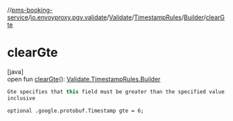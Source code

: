 //[pms-booking-service](../../../../../index.md)/[io.envoyproxy.pgv.validate](../../../index.md)/[Validate](../../index.md)/[TimestampRules](../index.md)/[Builder](index.md)/[clearGte](clear-gte.md)

# clearGte

[java]\
open fun [clearGte](clear-gte.md)(): [Validate.TimestampRules.Builder](index.md)

```kotlin
Gte specifies that this field must be greater than the specified value,
inclusive

```
`optional .google.protobuf.Timestamp gte = 6;`